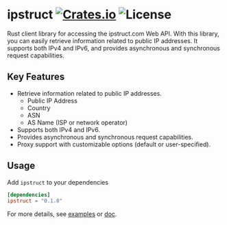 [crates-badge]: https://img.shields.io/crates/v/ipstruct.svg
[crates-url]: https://crates.io/crates/ipstruct
[license-badge]: https://img.shields.io/crates/l/ipstruct.svg
[examples-url]: https://github.com/shellrow/ipstruct-rs/tree/main/examples
[doc-url]: https://docs.rs/ipstruct/latest/ipstruct
[ipstruct-github-url]: https://github.com/shellrow/ipstruct-rs

# ipstruct [![Crates.io][crates-badge]][crates-url] ![License][license-badge]
Rust client library for accessing the ipstruct.com Web API. With this library, you can easily retrieve information related to public IP addresses. It supports both IPv4 and IPv6, and provides asynchronous and synchronous request capabilities.

## Key Features
- Retrieve information related to public IP addresses.
    - Public IP Address
    - Country
    - ASN
    - AS Name (ISP or network operator)
- Supports both IPv4 and IPv6.
- Provides asynchronous and synchronous request capabilities.
- Proxy support with customizable options (default or user-specified).

## Usage
Add `ipstruct` to your dependencies  
```toml:Cargo.toml
[dependencies]
ipstruct = "0.1.0"
```

For more details, see [examples][examples-url] or [doc][doc-url].
